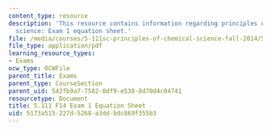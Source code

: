 ```yaml
---
content_type: resource
description: 'This resource contains information regarding principles of chemical
  science: Exam 1 equation sheet.'
file: /media/courses/5-111sc-principles-of-chemical-science-fall-2014/5173a515227d5268a3ddbdc869f355b3_MIT5_111F14_Exam1EquSheet.pdf
file_type: application/pdf
learning_resource_types:
- Exams
ocw_type: OCWFile
parent_title: Exams
parent_type: CourseSection
parent_uid: 542fb9a7-7582-8df9-e538-8d70d4c04741
resourcetype: Document
title: 5.111 F14 Exam 1 Equation Sheet
uid: 5173a515-227d-5268-a3dd-bdc869f355b3
---
```

